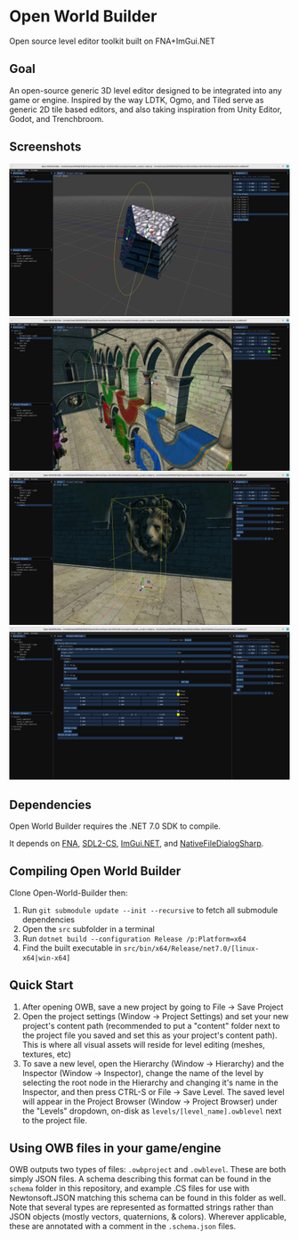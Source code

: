 # Open World Builder
Open source level editor toolkit built on FNA+ImGui.NET

## Goal
An open-source generic 3D level editor designed to be integrated into any game or engine.
Inspired by the way LDTK, Ogmo, and Tiled serve as generic 2D tile based editors, and also taking inspiration from Unity Editor, Godot, and Trenchbroom.

## Screenshots
![Screenshot of OWB Editor scene viewport - editing a convex brush shape](screenshots/scr1.png)
![Screenshot of OWB Editor scene viewport - editing a point light](screenshots/scr2.png)
![Screenshot of OWB Editor scene viewport - editing a custom generic entity](screenshots/scr3.png)
![Screenshot of OWB Editor project settings - editing a generic entity definition](screenshots/scr4.png)

## Dependencies
Open World Builder requires the .NET 7.0 SDK to compile.

It depends on [FNA](https://github.com/FNA-XNA/FNA), [SDL2-CS](https://github.com/flibitijibibo/SDL2-CS), [ImGui.NET](https://github.com/GlaireDaggers/ImGui.NET), and [NativeFileDialogSharp](https://github.com/milleniumbug/NativeFileDialogSharp).

## Compiling Open World Builder
Clone Open-World-Builder then:

1. Run `git submodule update --init --recursive` to fetch all submodule dependencies
2. Open the `src` subfolder in a terminal
3. Run `dotnet build --configuration Release /p:Platform=x64`
4. Find the built executable in `src/bin/x64/Release/net7.0/[linux-x64|win-x64]`

## Quick Start
1. After opening OWB, save a new project by going to File &rarr; Save Project
2. Open the project settings (Window &rarr; Project Settings) and set your new project's content path (recommended to put a "content" folder next to the project file you saved and set this as your project's content path). This is where all visual assets will reside for level editing (meshes, textures, etc)
3. To save a new level, open the Hierarchy (Window &rarr; Hierarchy) and the Inspector (Window &rarr; Inspector), change the name of the level by selecting the root node in the Hierarchy and changing it's name in the Inspector, and then press CTRL-S or File &rarr; Save Level. The saved level will appear in the Project Browser (Window &rarr; Project Browser) under the "Levels" dropdown, on-disk as `levels/[level_name].owblevel` next to the project file.

## Using OWB files in your game/engine
OWB outputs two types of files: `.owbproject` and `.owblevel`. These are both simply JSON files.
A schema describing this format can be found in the `schema` folder in this repository, and example .CS files for use with Newtonsoft.JSON matching this schema can be found in this folder as well.
Note that several types are represented as formatted strings rather than JSON objects (mostly vectors, quaternions, & colors). Wherever applicable, these are annotated with a comment in the `.schema.json` files.
